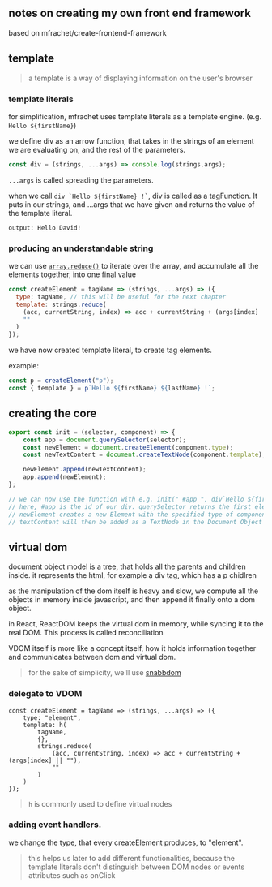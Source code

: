 ## notes on creating my own front end framework 
based on mfrachet/create-frontend-framework

## template

> a template is a way of displaying information on the user's browser

### template literals

for simplification, mfrachet uses template literals as a template engine. 
(e.g. `Hello ${firstName}`)

we define div as an arrow function, that takes in the strings of an element we are
evaluating on, and the rest of the parameters.

```javascript
const div = (strings, ...args) => console.log(strings,args);
```

`...args` is called spreading the parameters.

when we call `` div `Hello ${firstName} !` ``, div is called as a tagFunction.
It puts in our strings, and ...args that we have given and returns the value of the template literal.

`output: Hello David!`

### producing an understandable string

we can use [`array.reduce()`](https://developer.mozilla.org/en-US/docs/Web/JavaScript/Reference/Global_Objects/Array/reduce) to iterate over the array, and accumulate all the elements together,
into one final value 

```javascript
const createElement = tagName => (strings, ...args) => ({
  type: tagName, // this will be useful for the next chapter
  template: strings.reduce(
    (acc, currentString, index) => acc + currentString + (args[index] || ""),
    ""
  )
});
```

we have now created template literal, to create tag elements.

example:

```javascript
const p = createElement("p");
const { template } = p`Hello ${firstName} ${lastName} !`;
```

## creating the core

```javascript
export const init = (selector, component) => {
	const app = document.querySelector(selector);
	const newElement = document.createElement(component.type);
	const newTextContent = document.createTextNode(component.template);

	newElement.append(newTextContent);
	app.append(newElement);
};

// we can now use the function with e.g. init(" #app ", div`Hello ${firstName} !`);
// here, #app is the id of our div. querySelector returns the first element, that matches the selector
// newElement creates a new Element with the specified type of component (see element.js)
// textContent will then be added as a TextNode in the Document Object Model (DOM)
```

## virtual dom

document object model is a tree, that holds all the parents and children inside. 
it represents the html, for example a div tag, which has a p chidlren

as the manipulation of the dom itself is heavy and slow,
we compute all the objects in memory inside javascript, and then append it
finally onto a dom object.

in React, ReactDOM keeps the virtual dom in memory, while syncing it to the real DOM.
This process is called reconciliation

VDOM itself is more like a concept itself, how it holds information together and communicates between dom and virtual dom.

> for the sake of simplicity, we'll use [snabbdom](https://github.com/snabbdom/snabbdom)

### delegate to VDOM

```
const createElement = tagName => (strings, ...args) => ({
	type: "element",
	template: h(
		tagName,
		{},
		strings.reduce(
			(acc, currentString, index) => acc + currentString + (args[index] || ""),
			""
		)
	)
});
```

> `h` is commonly used to define virtual nodes

### adding event handlers.

we change the type, that every createElement produces, to "element".
> this helps us later to add different functionalities, because the template literals
> don't distinguish between DOM nodes or events attributes such as onClick
